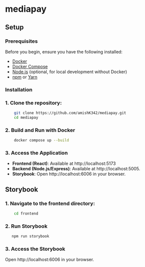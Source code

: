 # mediapay

## Setup

### Prerequisites

Before you begin, ensure you have the following installed:

- [Docker](https://docs.docker.com/get-docker/)
- [Docker Compose](https://docs.docker.com/compose/install/)
- [Node.js](https://nodejs.org/) (optional, for local development without Docker)
- [npm](https://www.npmjs.com/get-npm) or [Yarn](https://yarnpkg.com/getting-started/install)

### Installation

### 1. **Clone the repository**:

```bash
    git clone https://github.com/amishK342/mediapay.git
    cd mediapay
```

### 2. **Build and Run with Docker**

```bash
    docker compose up --build
```

### 3. **Access the Application**

- **Frontend (React)**: Available at http://localhost:5173
- **Backend (Node.js/Express)**: Available at http://localhost:5005.
- **Storybook**: Open http://localhost:6006 in your browser.

## Storybook

### 1. **Navigate to the frontend directory**:

```bash
    cd frontend
```

### 2. **Run Storybook**

```bash
   npm run storybook
```

### 3. **Access the Storybook**

Open http://localhost:6006 in your browser.
